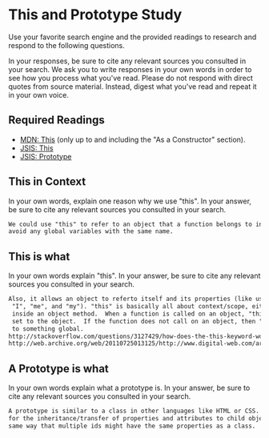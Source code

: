 # This and Prototype Study

Use your favorite search engine and the provided readings to research and
respond to the following questions.

In your responses, be sure to cite any relevant sources you consulted in your
search. We ask you to write responses in your own words in order to see how you
process what you've read. Please do not respond with direct quotes from source
material. Instead, digest what you've read and repeat it in your own voice.

## Required Readings

-   [MDN: This](https://developer.mozilla.org/en-US/docs/Web/JavaScript/Reference/Operators/this)
(only up to and including the "As a Constructor" section).
-   [JSIS: This](http://javascriptissexy.com/understand-javascripts-this-with-clarity-and-master-it/)
-   [JSIS: Prototype](http://javascriptissexy.com/javascript-prototype-in-plain-detailed-language/)

## This in Context

In your own words, explain one reason why we use "this". In your answer, be
sure to cite any relevant sources you consulted in your search.

```md
We could use "this" to refer to an object that a function belongs to in order to
avoid any global variables with the same name.
```

## This is what

In your own words explain "this".  In your answer, be
sure to cite any relevant sources you consulted in your search.

```md
Also, it allows an object to referto itself and its properties (like using the words
 "I", "me", and "my"). "this" is basically all about context/scope, either global or
 inside an object method.  When a function is called on an object, "this" will be
 set to the object.  If the function does not call on an object, then "this" will refer
 to something global.
http://stackoverflow.com/questions/3127429/how-does-the-this-keyword-work
http://web.archive.org/web/20110725013125/http://www.digital-web.com/articles/scope_in_javascript/
```

## A Prototype is what

In your own words explain what a prototype is.  In your answer, be
sure to cite any relevant sources you consulted in your search.

```md
A prototype is similar to a class in other languages like HTML or CSS. Basically, it allows
for the inheritance/transfer of properties and attributes to child objects in the
same way that multiple ids might have the same properties as a class.
```
